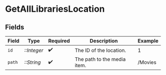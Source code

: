 # GetAllLibrariesLocation


## Fields

| Field                       | Type                        | Required                    | Description                 | Example                     |
| --------------------------- | --------------------------- | --------------------------- | --------------------------- | --------------------------- |
| `id`                        | *::Integer*                 | :heavy_check_mark:          | The ID of the location.     | 1                           |
| `path`                      | *::String*                  | :heavy_check_mark:          | The path to the media item. | /Movies                     |